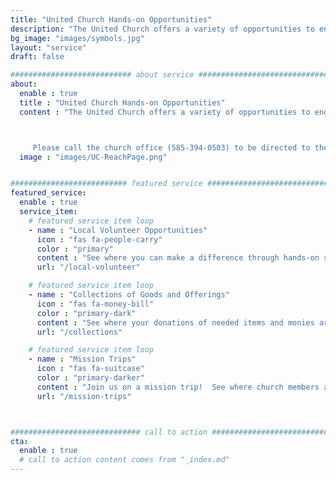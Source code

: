 ```yaml
---
title: "United Church Hands-on Opportunities"
description: "The United Church offers a variety of opportunities to engage in missions works locally and around the world"
bg_image: "images/symbols.jpg"
layout: "service"
draft: false

########################### about service #############################
about:
  enable : true
  title : "United Church Hands-on Opportunities"
  content : "The United Church offers a variety of opportunities to engage in missions works locally and around the world.  Please follow the links below to see all of the ways our church is involved in mission work.



     Please call the church office (585-394-0503) to be directed to the correct person if you are interested in more information about any of the United Church’s mission opportunities."
  image : "images/UC-ReachPage.png"


########################## featured service ############################
featured_service:
  enable : true
  service_item:
    # featured service item loop
    - name : "Local Volunteer Opportunities"
      icon : "fas fa-people-carry"
      color : "primary"
      content : "See where you can make a difference through hands-on service"
      url: "/local-volunteer"

    # featured service item loop
    - name : "Collections of Goods and Offerings"
      icon : "fas fa-money-bill"
      color : "primary-dark"
      content : "See where your donations of needed items and monies are used"
      url: "/collections"

    # featured service item loop
    - name : "Mission Trips"
      icon : "fas fa-suitcase"
      color : "primary-darker"
      content : "Join us on a mission trip!  See where church members are traveling this year"
      url: "/mission-trips"



############################# call to action #################################
cta:
  enable : true
  # call to action content comes from "_index.md"
---
```

